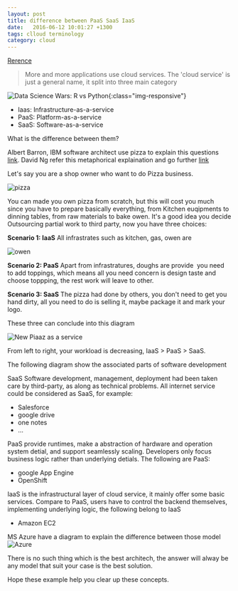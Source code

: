 ```yaml
---
layout: post
title: difference between PaaS SaaS IaaS
date:   2016-06-12 10:01:27 +1300
tags: clloud terminology
category: cloud
---
```


[Rerence ](http://www.ruanyifeng.com/blog/2017/07/iaas-paas-saas.html)

> More and more applications use cloud services.
> The 'cloud service' is just a general name, it split into three main category
<!--more-->

![Data Science Wars: R vs Python](http://blog.datacamp.com/wp-content/uploads/2015/05/R-vs-Python-216-2.png){:class="img-responsive"}

- Iaas: Infrastructure-as-a-service
- PaaS: Platform-as-a-service
- SaaS: Software-as-a-service

What is the difference between them?

Albert Barron, IBM software architect use pizza to explain this questions [link](https://www.linkedin.com/pulse/20140730172610-9679881-pizza-as-a-service/). David Ng refer this metaphorical explaination and go further [link](https://m.oursky.com/saas-paas-and-iaas-explained-in-one-graphic-d56c3e6f4606) 

Let's say you are a shop owner who want to do Pizza business.

![pizza]()

You can made you own pizza from scratch, but this will cost you much since you have to prepare basically everything, from Kitchen euqipments to dinning tables, from raw materials to bake owen. It's a good idea you decide Outsourcing partial work to third party, now you have three choices:

**Scenario 1: IaaS**
All infrastrates such as kitchen, gas, owen are

![owen]()

**Scenario 2: PaaS**
Apart from infrastratures, doughs are provide
![]()
you need to add toppings, which means all you need concern is design taste and choose toppping, the rest work will leave to other.

**Scenario 3: SaaS**
The pizza had done by others, you don't need to get you hand dirty, all you need to do is selling it, maybe package it and mark your logo.

These three can conclude into this diagram

![New Piaaz as a service]()

From left to right, your workload is decreasing, IaaS > PaaS > SaaS.

The following diagram show the associated parts of software development

SaaS Software development, management, deployment had been taken care by third-party, as along as technical problems. All internet service could be considered as SaaS, for example:
 - Salesforce
 - google drive
 - one notes
 - ...

PaaS provide runtimes, make a abstraction of hardware and operation system detial, and support seamlessly scaling. Developers only focus business logic rather than underlying detials. The following are PaaS:
- google App Engine
- OpenShift

IaaS is the infrastructural layer of cloud service, it mainly offer some basic services. Compare to PaaS, users have to control the backend themselves, implementing underlying logic, the following belong to IaaS
- Amazon EC2

MS Azure have a diagram to explain the difference between those model
![Azure]()


There is no such thing which is the best architech, the answer will alway be any model that suit your case is the best solution.

Hope these example help you clear up these concepts.
